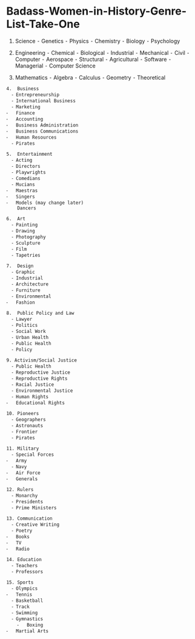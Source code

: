 # Badass-Women-in-History-Genre-List-Take-One

1.	Science
⁃	Genetics 
⁃	Physics 
⁃	Chemistry 
⁃	Biology 
⁃	Psychology
    
2.	Engineering 
⁃	Chemical 
⁃	Biological 
⁃	Industrial 
⁃	Mechanical 
	  ⁃	Civil 
	  ⁃	Computer 
	  ⁃	Aerospace 
	  ⁃	Structural
  	⁃	Agricultural
  	⁃	Software 
	  ⁃	Managerial
	  ⁃	Computer Science
	
  3.	Mathematics
	  ⁃	Algebra 
	  ⁃	Calculus 
  	⁃	Geometry 
	  ⁃	Theoretical
    
	4.	Business
	  ⁃	Entrepreneurship
	  ⁃	International Business
	  ⁃	Marketing 
  	⁃	Finance 
  	⁃	Accounting
  	⁃	Business Administration
  	⁃	Business Communications
  	⁃	Human Resources
	  ⁃	Pirates
    
	5.	Entertainment
	  ⁃	Acting 
	  ⁃	Directors
	  ⁃	Playwrights 
	  ⁃	Comedians
	  ⁃	Mucians 
  	⁃	Maestras
  	⁃	Singers 
  	⁃	Models (may change later)
   		Dancers
    
	6.	Art
	  ⁃	Painting 
	  ⁃	Drawing
	  ⁃	Photography 
	  ⁃	Sculpture 
	  ⁃	Film 
	  ⁃	Tapetries
    
	7.	Design 
	  ⁃	Graphic
	  ⁃	Industrial 
	  ⁃	Architecture 
	  ⁃	Furniture 
	  ⁃	Environmental 
  	⁃	Fashion 
    
	8.	Public Policy and Law
	  ⁃	Lawyer 
	  ⁃	Politics 
	  ⁃	Social Work 
	  ⁃	Urban Health
	  ⁃	Public Health
	  ⁃	Policy
	
  	9. Activism/Social Justice 
	  ⁃	Public Health 
	  ⁃	Reproductive Justice 
	  ⁃	Reproductive Rights 
	  ⁃	Racial Justice
	  ⁃	Environmental Justice 
	  ⁃	Human Rights 
  	⁃	Educational Rights 
	
	10.	Pioneers
	  ⁃	Geographers 
	  ⁃	Astronauts 
	  ⁃	Frontier  
	  ⁃	Pirates
    
	11.	Military 
	  ⁃	Special Forces
  	⁃	Army 
	  ⁃	Navy 
  	⁃	Air Force 
  	⁃	Generals 
    
	12.	Rulers 
	  ⁃	Monarchy 
	  ⁃	Presidents 
	  ⁃	Prime Ministers 
    
	13.	Communication
	  ⁃	Creative Writing 
	  ⁃	Poetry
  	⁃	Books
  	⁃	TV 
  	⁃	Radio
    
	14.	Education
	  ⁃	Teachers 
	  ⁃	Professors 
    
	15.	Sports
	  ⁃	Olympics 
  	⁃	Tennis 
	  ⁃	Basketball
	  ⁃	Track
	  ⁃	Swimming
	  ⁃	Gymnastics 
	    ⁃	Boxing 
	⁃	Martial Arts 
